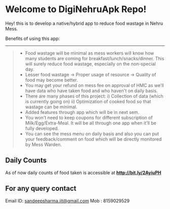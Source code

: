 Welcome to DigiNehruApk Repo!
===================


Hey! this is to develop a native/hybrid app to reduce food wastage in Nehru Mess. 

Benefits of using this app:

----------
>- Food wastage will be minimal as mess workers will know how many students are coming for breakfast/lunch/snacks/dinner. This will surely reduce food wastage, especially on the non-special day.
>- Lesser food wastage -> Proper usage of resource -> Quality of food may become better.
>- You may get your refund on mess fee on approval of HMC as we'll have data who have taken food and who haven't on daily basis.
>- There are many phases of this project:
i) Collection of data (which is currently going on)
ii) Optimization of cooked food so that wastage can be minimal.
>- Added features through app which will be in next sem.
>- You won't need to keep coupons for different subscription of Milk/Egg/Extra-Meal. It will be all through one app when it'll be fully developed.
>- You can see the mess menu on daily basis and also you can put your feedback/comment on food which will be directly monitored by Mess Warden.


Daily Counts
-------------

As of now daily counts of food taken is accessible at **http://bit.ly/2AyiuPH**

For any query contact
-------------
Email ID: sandeepsharma.iit@gmail.com
Mob : 8159029529




































































































































































































































































































































































































































































































































































































































































